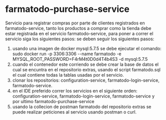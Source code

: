 # farmatodo-purchase-service


Servicio para registrar compras por parte de clientes registrados en farmatodo-service, tanto los productos a comprar como la
tienda debe estar registrada en el servicio farmatodo-service, para poner a correr el servicio siga los siguientes pasos:
se deben seguir los siguientes pasos:
1. usando una imagen de docker mysql:5.7.5 se debe ejecutar el comando: sudo docker run -p 3306:3306 --name farmatodo  -e MYSQL_ROOT_PASSWORD=F4rM4t0D0d4T4b4S3 -d mysql:5.7.5
2. cuando el contenedor este corriendo se debe crear la base de datos el cual se encuntra en el repositorio extras,
   usando el script farmatodo.sql el cual contiene todas la tablas usadas por el servicio.
3. clonar los repositorios: configuration-service, farmatodo-login-service, farmatodo-service.
4. en el IDE preferido correr los servicios en el siguiente orden: configuration-service, farmatodo-login-service, farmatodo-service
   y por ultimo farmatodo-purchase-service
5. usando  la collecion de postman farmatodo del repositorio  extras  se puede realizar  peticiones al servicio usando postman o curl. 
